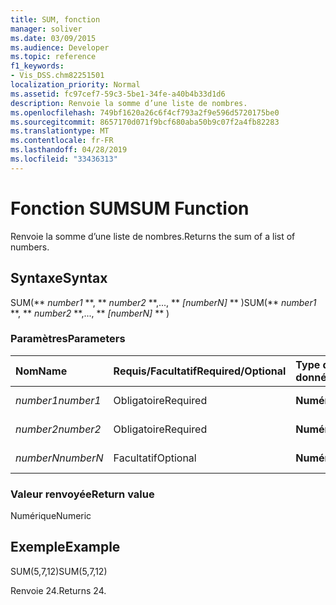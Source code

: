 ```yaml
---
title: SUM, fonction
manager: soliver
ms.date: 03/09/2015
ms.audience: Developer
ms.topic: reference
f1_keywords:
- Vis_DSS.chm82251501
localization_priority: Normal
ms.assetid: fc97cef7-59c3-5be1-34fe-a40b4b33d1d6
description: Renvoie la somme d’une liste de nombres.
ms.openlocfilehash: 749bf1620a26c6f4cf793a2f9e596d5720175be0
ms.sourcegitcommit: 8657170d071f9bcf680aba50b9c07f2a4fb82283
ms.translationtype: MT
ms.contentlocale: fr-FR
ms.lasthandoff: 04/28/2019
ms.locfileid: "33436313"
---
```

# <a name="sum-function"></a><span data-ttu-id="98200-103">Fonction SUM</span><span class="sxs-lookup"><span data-stu-id="98200-103">SUM Function</span></span>

<span data-ttu-id="98200-104">Renvoie la somme d’une liste de nombres.</span><span class="sxs-lookup"><span data-stu-id="98200-104">Returns the sum of a list of numbers.</span></span>
  
## <a name="syntax"></a><span data-ttu-id="98200-105">Syntaxe</span><span class="sxs-lookup"><span data-stu-id="98200-105">Syntax</span></span>

<span data-ttu-id="98200-106">SUM(\*\* *number1* \*\*, \*\* *number2* \*\*,..., \*\* *[numberN]* \*\* )</span><span class="sxs-lookup"><span data-stu-id="98200-106">SUM(\*\* *number1* \*\*, \*\* *number2* \*\*,..., \*\* *[numberN]* \*\* )</span></span> 
  
### <a name="parameters"></a><span data-ttu-id="98200-107">Paramètres</span><span class="sxs-lookup"><span data-stu-id="98200-107">Parameters</span></span>

|<span data-ttu-id="98200-108">**Nom**</span><span class="sxs-lookup"><span data-stu-id="98200-108">**Name**</span></span>|<span data-ttu-id="98200-109">**Requis/Facultatif**</span><span class="sxs-lookup"><span data-stu-id="98200-109">**Required/Optional**</span></span>|<span data-ttu-id="98200-110">**Type de données**</span><span class="sxs-lookup"><span data-stu-id="98200-110">**Data Type**</span></span>|<span data-ttu-id="98200-111">**Description**</span><span class="sxs-lookup"><span data-stu-id="98200-111">**Description**</span></span>|
|:-----|:-----|:-----|:-----|
| <span data-ttu-id="98200-112">_number1_</span><span class="sxs-lookup"><span data-stu-id="98200-112">_number1_</span></span> <br/> |<span data-ttu-id="98200-113">Obligatoire</span><span class="sxs-lookup"><span data-stu-id="98200-113">Required</span></span>  <br/> |<span data-ttu-id="98200-114">**Numérique**</span><span class="sxs-lookup"><span data-stu-id="98200-114">**Numeric**</span></span> <br/> |<span data-ttu-id="98200-115">Premier nombre</span><span class="sxs-lookup"><span data-stu-id="98200-115">The first number.</span></span>  <br/> |
| <span data-ttu-id="98200-116">_number2_</span><span class="sxs-lookup"><span data-stu-id="98200-116">_number2_</span></span> <br/> |<span data-ttu-id="98200-117">Obligatoire</span><span class="sxs-lookup"><span data-stu-id="98200-117">Required</span></span>  <br/> |<span data-ttu-id="98200-118">**Numérique**</span><span class="sxs-lookup"><span data-stu-id="98200-118">**Numeric**</span></span> <br/> |<span data-ttu-id="98200-119">Deuxième nombre</span><span class="sxs-lookup"><span data-stu-id="98200-119">The second number.</span></span>  <br/> |
| <span data-ttu-id="98200-120">_numberN_</span><span class="sxs-lookup"><span data-stu-id="98200-120">_numberN_</span></span> <br/> |<span data-ttu-id="98200-121">Facultatif</span><span class="sxs-lookup"><span data-stu-id="98200-121">Optional</span></span>  <br/> |<span data-ttu-id="98200-122">**Numérique**</span><span class="sxs-lookup"><span data-stu-id="98200-122">**Numeric**</span></span> <br/> |<span data-ttu-id="98200-123">Nième nombre</span><span class="sxs-lookup"><span data-stu-id="98200-123">The nth number.</span></span>  <br/> |
   
### <a name="return-value"></a><span data-ttu-id="98200-124">Valeur renvoyée</span><span class="sxs-lookup"><span data-stu-id="98200-124">Return value</span></span>

<span data-ttu-id="98200-125">Numérique</span><span class="sxs-lookup"><span data-stu-id="98200-125">Numeric</span></span>
  
## <a name="example"></a><span data-ttu-id="98200-126">Exemple</span><span class="sxs-lookup"><span data-stu-id="98200-126">Example</span></span>

<span data-ttu-id="98200-127">SUM(5,7,12)</span><span class="sxs-lookup"><span data-stu-id="98200-127">SUM(5,7,12)</span></span>
  
<span data-ttu-id="98200-128">Renvoie 24.</span><span class="sxs-lookup"><span data-stu-id="98200-128">Returns 24.</span></span>
  

